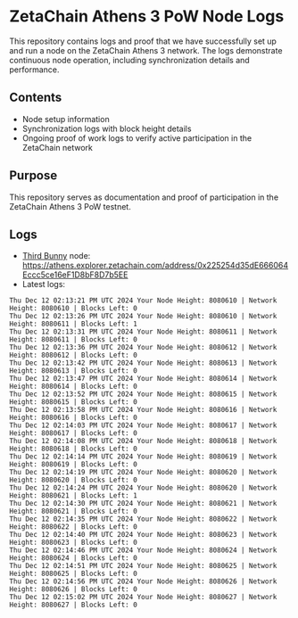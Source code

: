 # ZetaChain Athens 3 PoW Node Logs
This repository contains logs and proof that we have successfully set up and run a node on the ZetaChain Athens 3 network. The logs demonstrate continuous node operation, including synchronization details and performance.

## Contents
- Node setup information
- Synchronization logs with block height details
- Ongoing proof of work logs to verify active participation in the ZetaChain network

## Purpose
This repository serves as documentation and proof of participation in the ZetaChain Athens 3 PoW testnet.

## Logs

- [Third Bunny](https://thirdbunny.xyz/) node: https://athens.explorer.zetachain.com/address/0x225254d35dE666064Eccc5ce16eF1D8bF8D7b5EE
- Latest logs:
```
Thu Dec 12 02:13:21 PM UTC 2024 Your Node Height: 8080610 | Network Height: 8080610 | Blocks Left: 0
Thu Dec 12 02:13:26 PM UTC 2024 Your Node Height: 8080610 | Network Height: 8080611 | Blocks Left: 1
Thu Dec 12 02:13:31 PM UTC 2024 Your Node Height: 8080611 | Network Height: 8080611 | Blocks Left: 0
Thu Dec 12 02:13:36 PM UTC 2024 Your Node Height: 8080612 | Network Height: 8080612 | Blocks Left: 0
Thu Dec 12 02:13:42 PM UTC 2024 Your Node Height: 8080613 | Network Height: 8080613 | Blocks Left: 0
Thu Dec 12 02:13:47 PM UTC 2024 Your Node Height: 8080614 | Network Height: 8080614 | Blocks Left: 0
Thu Dec 12 02:13:52 PM UTC 2024 Your Node Height: 8080615 | Network Height: 8080615 | Blocks Left: 0
Thu Dec 12 02:13:58 PM UTC 2024 Your Node Height: 8080616 | Network Height: 8080616 | Blocks Left: 0
Thu Dec 12 02:14:03 PM UTC 2024 Your Node Height: 8080617 | Network Height: 8080617 | Blocks Left: 0
Thu Dec 12 02:14:08 PM UTC 2024 Your Node Height: 8080618 | Network Height: 8080618 | Blocks Left: 0
Thu Dec 12 02:14:14 PM UTC 2024 Your Node Height: 8080619 | Network Height: 8080619 | Blocks Left: 0
Thu Dec 12 02:14:19 PM UTC 2024 Your Node Height: 8080620 | Network Height: 8080620 | Blocks Left: 0
Thu Dec 12 02:14:24 PM UTC 2024 Your Node Height: 8080620 | Network Height: 8080621 | Blocks Left: 1
Thu Dec 12 02:14:30 PM UTC 2024 Your Node Height: 8080621 | Network Height: 8080621 | Blocks Left: 0
Thu Dec 12 02:14:35 PM UTC 2024 Your Node Height: 8080622 | Network Height: 8080622 | Blocks Left: 0
Thu Dec 12 02:14:40 PM UTC 2024 Your Node Height: 8080623 | Network Height: 8080623 | Blocks Left: 0
Thu Dec 12 02:14:46 PM UTC 2024 Your Node Height: 8080624 | Network Height: 8080624 | Blocks Left: 0
Thu Dec 12 02:14:51 PM UTC 2024 Your Node Height: 8080625 | Network Height: 8080625 | Blocks Left: 0
Thu Dec 12 02:14:56 PM UTC 2024 Your Node Height: 8080626 | Network Height: 8080626 | Blocks Left: 0
Thu Dec 12 02:15:02 PM UTC 2024 Your Node Height: 8080627 | Network Height: 8080627 | Blocks Left: 0
```
